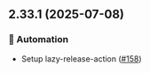 ## 2.33.1 (2025-07-08)

### 🤖 Automation
- Setup lazy-release-action ([#158](https://github.com/cadamsdev/vscode-jetbrains-icon-theme/pull/158))
